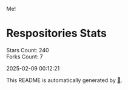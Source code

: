 Me!

# Respositories Stats
Stars Count: 240  
Forks Count: 7

2025-02-09 00:12:21  

This README is automatically generated by [🐰](https://github.com/rnitta/rnitta).
